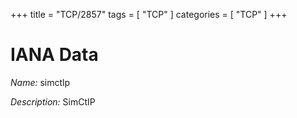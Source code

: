 +++
title = "TCP/2857"
tags = [ "TCP" ]
categories = [ "TCP" ]
+++

# IANA Data

_Name:_ simctlp

_Description:_ SimCtIP

